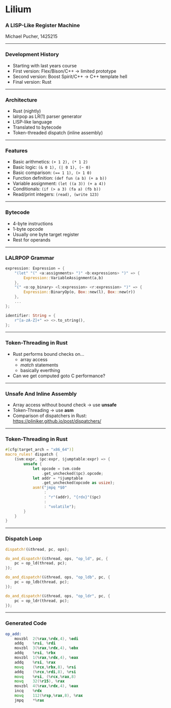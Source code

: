 # Lilium

###  A LISP-Like Register Machine

Michael Pucher, 1425215

---

### Development History

* Starting with last years course
* First version: Flex/Bison/C++ -> limited prototype
* Second version: Boost Spirit/C++ -> C++ template hell
* Final version: Rust

---

### Architecture

* Rust (nightly)
* lalrpop as LR(1) parser generator
* LISP-like language
* Translated to bytecode
* Token-threaded dispatch (inline assembly)

---

### Features

* Basic arithmetics: ```(+ 1 2), (* 1 2)```
* Basic logic: ```(& 0 1), (| 0 1), (~ 0)```
* Basic comparison: ```(== 1 1), (> 1 0)```
* Function definition: ```(def fun (a b) (+ a b))```
* Variable assignment: ```(let ((a 3)) (+ a 4))```
* Conditionals: ```(if (> a 3) (fa a) (fb b))```
* Read/print integers: ```(read), (write 123)```

---

### Bytecode

* 4-byte instructions
* 1-byte opcode
* Usually one byte target register
* Rest for operands

---

### LALRPOP Grammar

```rust
expression: Expression = {
    "(let" "(" <a:assignments> ")" <b:expressions> ")" => {
        Expression::VariableAssignment(a,b)
    },
    "(" <o:op_binary> <l:expression> <r:expression> ")" => {
        Expression::BinaryOp(o, Box::new(l), Box::new(r))
    },
    ...
};

identifier: String = {
    r"[a-zA-Z]+" => <>.to_string(),
};
```

---

### Token-Threading in Rust

* Rust performs bound checks on...
   * array access
   * *match* statements
   * basically everthing
* Can we get computed goto C performance?

---

### Unsafe And Inline Assembly

* Array access without bound check -> use **unsafe**
* Token-Threading -> use **asm**
* Comparison of dispatchers in Rust:
  https://pliniker.github.io/post/dispatchers/

---

### Token-Threading in Rust

```rust
#[cfg(target_arch = "x86_64")]
macro_rules! dispatch {
    ($vm:expr, $pc:expr, $jumptable:expr) => {
        unsafe {
            let opcode = $vm.code
                .get_unchecked($pc).opcode;
            let addr = *$jumptable
                .get_unchecked(opcode as usize);
            asm!("jmpq *$0"
                 :
                 : "r"(addr), "{rdx}"($pc)
                 :
                 : "volatile");
        }
    }
}
```

---

### Dispatch Loop

```rust
dispatch!(&thread, pc, ops);

do_and_dispatch!(&thread, ops, "op_ld", pc, {
    pc = op_ld(thread, pc);
});

do_and_dispatch!(&thread, ops, "op_ldb", pc, {
    pc = op_ldb(thread, pc);
});

do_and_dispatch!(&thread, ops, "op_ldr", pc, {
    pc = op_ldr(thread, pc);
});
```

---

### Generated Code

```asm
op_add:
	movzbl	2(%rax,%rdx,4), %edi
	addq	%rsi, %rdi
	movzbl	3(%rax,%rdx,4), %ebx
	addq	%rsi, %rbx
	movzbl	1(%rax,%rdx,4), %eax
	addq	%rsi, %rax
	movq	(%rcx,%rbx,8), %rsi
	addq	(%rcx,%rdi,8), %rsi
	movq	%rsi, (%rcx,%rax,8)
	movq	32(%r15), %rax
	movzbl	4(%rax,%rdx,4), %eax
	incq	%rdx
	movq	112(%rsp,%rax,8), %rax
	jmpq	*%rax
```
